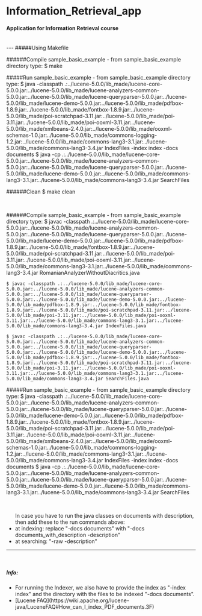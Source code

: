 # Information_Retrieval_app

#### Application for Information Retrieval course

<br />
---
#####Using Makefile

######Compile sample_basic_example - from sample_basic_example directory type:
    $ make

#####Run sample_basic_example - from sample_basic_example directory type:
    $ java -classpath .:../lucene-5.0.0/lib_made/lucene-core-5.0.0.jar:../lucene-5.0.0/lib_made/lucene-analyzers-common-5.0.0.jar:../lucene-5.0.0/lib_made/lucene-queryparser-5.0.0.jar:../lucene-5.0.0/lib_made/lucene-demo-5.0.0.jar:../lucene-5.0.0/lib_made/pdfbox-1.8.9.jar:../lucene-5.0.0/lib_made/fontbox-1.8.9.jar:../lucene-5.0.0/lib_made/poi-scratchpad-3.11.jar:../lucene-5.0.0/lib_made/poi-3.11.jar:../lucene-5.0.0/lib_made/poi-ooxml-3.11.jar:../lucene-5.0.0/lib_made/xmlbeans-2.4.0.jar:../lucene-5.0.0/lib_made/ooxml-schemas-1.0.jar:../lucene-5.0.0/lib_made/commons-logging-1.2.jar:../lucene-5.0.0/lib_made/commons-lang3-3.1.jar:../lucene-5.0.0/lib_made/commons-lang3-3.4.jar IndexFiles -index index -docs documents
    $ java -cp .:../lucene-5.0.0/lib_made/lucene-core-5.0.0.jar:../lucene-5.0.0/lib_made/lucene-analyzers-common-5.0.0.jar:../lucene-5.0.0/lib_made/lucene-queryparser-5.0.0.jar:../lucene-5.0.0/lib_made/lucene-demo-5.0.0.jar:../lucene-5.0.0/lib_made/commons-lang3-3.1.jar:../lucene-5.0.0/lib_made/commons-lang3-3.4.jar SearchFiles
    
######Clean
	$ make clean

<br />

######Compile sample_basic_example - from sample_basic_example directory type: 
	$ javac -classpath .:../lucene-5.0.0/lib_made/lucene-core-5.0.0.jar:../lucene-5.0.0/lib_made/lucene-analyzers-common-5.0.0.jar:../lucene-5.0.0/lib_made/lucene-queryparser-5.0.0.jar:../lucene-5.0.0/lib_made/lucene-demo-5.0.0.jar:../lucene-5.0.0/lib_made/pdfbox-1.8.9.jar:../lucene-5.0.0/lib_made/fontbox-1.8.9.jar:../lucene-5.0.0/lib_made/poi-scratchpad-3.11.jar:../lucene-5.0.0/lib_made/poi-3.11.jar:../lucene-5.0.0/lib_made/poi-ooxml-3.11.jar:../lucene-5.0.0/lib_made/commons-lang3-3.1.jar:../lucene-5.0.0/lib_made/commons-lang3-3.4.jar RomanianAnalyzerWithoutDiacritics.java

	$ javac -classpath .:../lucene-5.0.0/lib_made/lucene-core-5.0.0.jar:../lucene-5.0.0/lib_made/lucene-analyzers-common-5.0.0.jar:../lucene-5.0.0/lib_made/lucene-queryparser-5.0.0.jar:../lucene-5.0.0/lib_made/lucene-demo-5.0.0.jar:../lucene-5.0.0/lib_made/pdfbox-1.8.9.jar:../lucene-5.0.0/lib_made/fontbox-1.8.9.jar:../lucene-5.0.0/lib_made/poi-scratchpad-3.11.jar:../lucene-5.0.0/lib_made/poi-3.11.jar:../lucene-5.0.0/lib_made/poi-ooxml-3.11.jar:../lucene-5.0.0/lib_made/commons-lang3-3.1.jar:../lucene-5.0.0/lib_made/commons-lang3-3.4.jar IndexFiles.java

	$ javac -classpath .:../lucene-5.0.0/lib_made/lucene-core-5.0.0.jar:../lucene-5.0.0/lib_made/lucene-analyzers-common-5.0.0.jar:../lucene-5.0.0/lib_made/lucene-queryparser-5.0.0.jar:../lucene-5.0.0/lib_made/lucene-demo-5.0.0.jar:../lucene-5.0.0/lib_made/pdfbox-1.8.9.jar:../lucene-5.0.0/lib_made/fontbox-1.8.9.jar:../lucene-5.0.0/lib_made/poi-scratchpad-3.11.jar:../lucene-5.0.0/lib_made/poi-3.11.jar:../lucene-5.0.0/lib_made/poi-ooxml-3.11.jar:../lucene-5.0.0/lib_made/commons-lang3-3.1.jar:../lucene-5.0.0/lib_made/commons-lang3-3.4.jar SearchFiles.java


#####Run sample_basic_example - from sample_basic_example directory type:
    $ java -classpath .:../lucene-5.0.0/lib_made/lucene-core-5.0.0.jar:../lucene-5.0.0/lib_made/lucene-analyzers-common-5.0.0.jar:../lucene-5.0.0/lib_made/lucene-queryparser-5.0.0.jar:../lucene-5.0.0/lib_made/lucene-demo-5.0.0.jar:../lucene-5.0.0/lib_made/pdfbox-1.8.9.jar:../lucene-5.0.0/lib_made/fontbox-1.8.9.jar:../lucene-5.0.0/lib_made/poi-scratchpad-3.11.jar:../lucene-5.0.0/lib_made/poi-3.11.jar:../lucene-5.0.0/lib_made/poi-ooxml-3.11.jar:../lucene-5.0.0/lib_made/xmlbeans-2.4.0.jar:../lucene-5.0.0/lib_made/ooxml-schemas-1.0.jar:../lucene-5.0.0/lib_made/commons-logging-1.2.jar:../lucene-5.0.0/lib_made/commons-lang3-3.1.jar:../lucene-5.0.0/lib_made/commons-lang3-3.4.jar IndexFiles -index index -docs documents
    $ java -cp .:../lucene-5.0.0/lib_made/lucene-core-5.0.0.jar:../lucene-5.0.0/lib_made/lucene-analyzers-common-5.0.0.jar:../lucene-5.0.0/lib_made/lucene-queryparser-5.0.0.jar:../lucene-5.0.0/lib_made/lucene-demo-5.0.0.jar:../lucene-5.0.0/lib_made/commons-lang3-3.1.jar:../lucene-5.0.0/lib_made/commons-lang3-3.4.jar SearchFiles

<br />
    <p>
        <ul> In case you have to run the java classes on documents 
        with description, then add these to the run commands above:
            <li> at indexing: replace "-docs documents" with 
                "-docs documents_with_description -description" 
            </li>
            <li> at searching: "-raw -description" 
            </li>
         </ul>
    </p>

---
<br />
    <h5> Info: </h5> 
    <ul> 
        <li> 
             For running the Indexer, we also have to provide 
             the index as "-index index" and the directory with
             the files to be indexed "-docs documents". 
        </li>
        <li> 
            [Lucene FAQ](https://wiki.apache.org/lucene-java/LuceneFAQ#How_can_I_index_PDF_documents.3F) 
        </li>
    </ul>              

<br />
    
